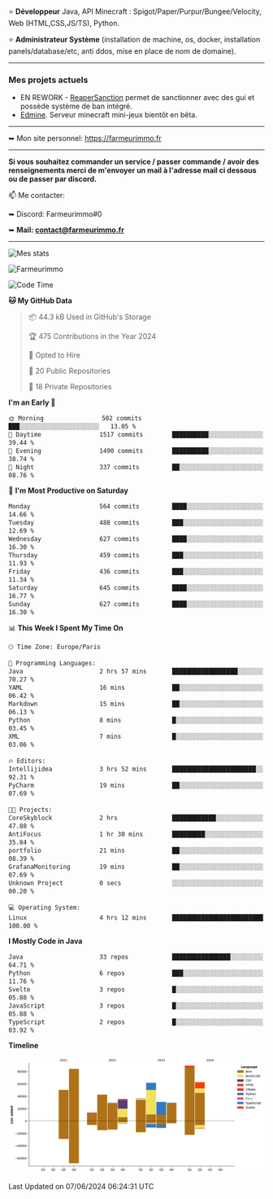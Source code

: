 ⭐ **Développeur** Java, API Minecraft : Spigot/Paper/Purpur/Bungee/Velocity, Web (HTML,CSS,JS/TS), Python.

⭐ **Administrateur Système** (installation de machine, os, docker, installation panels/database/etc, anti ddos, mise en place de nom de domaine).

---

### Mes projets actuels
- EN REWORK - [ReaperSanction](https://www.spigotmc.org/resources/reapersanction.89580/) permet de sanctionner avec des gui et possède système de ban intégré.
- [Edmine](https://edmine.net). Serveur minecraft mini-jeux bientôt en bêta.

---

➥ Mon site personnel: https://farmeurimmo.fr

---

**Si vous souhaitez commander un service / passer commande / avoir des renseignements merci de m'envoyer un mail à l'adresse mail ci dessous ou de passer par discord.**

📫 Me contacter:
 
   ➥ Discord: Farmeurimmo#0
   
   ➥ **Mail: contact@farmeurimmo.fr**

---

![Mes stats](https://github-readme-stats.farmeurimmo.fr/api?username=Farmeurimmo&count_private=true&show_icons=true&theme=radical)

<img src="https://komarev.com/ghpvc/?username=Farmeurimmo" alt="Farmeurimmo" />

<!--START_SECTION:waka-->
![Code Time](http://img.shields.io/badge/Code%20Time-1%2C365%20hrs%2039%20mins-blue)

**🐱 My GitHub Data** 

> 📦 44.3 kB Used in GitHub's Storage 
 > 
> 🏆 475 Contributions in the Year 2024
 > 
> 💼 Opted to Hire
 > 
> 📜 20 Public Repositories 
 > 
> 🔑 18 Private Repositories 
 > 
**I'm an Early 🐤** 

```text
🌞 Morning                502 commits         ███░░░░░░░░░░░░░░░░░░░░░░   13.05 % 
🌆 Daytime                1517 commits        ██████████░░░░░░░░░░░░░░░   39.44 % 
🌃 Evening                1490 commits        ██████████░░░░░░░░░░░░░░░   38.74 % 
🌙 Night                  337 commits         ██░░░░░░░░░░░░░░░░░░░░░░░   08.76 % 
```
📅 **I'm Most Productive on Saturday** 

```text
Monday                   564 commits         ████░░░░░░░░░░░░░░░░░░░░░   14.66 % 
Tuesday                  488 commits         ███░░░░░░░░░░░░░░░░░░░░░░   12.69 % 
Wednesday                627 commits         ████░░░░░░░░░░░░░░░░░░░░░   16.30 % 
Thursday                 459 commits         ███░░░░░░░░░░░░░░░░░░░░░░   11.93 % 
Friday                   436 commits         ███░░░░░░░░░░░░░░░░░░░░░░   11.34 % 
Saturday                 645 commits         ████░░░░░░░░░░░░░░░░░░░░░   16.77 % 
Sunday                   627 commits         ████░░░░░░░░░░░░░░░░░░░░░   16.30 % 
```


📊 **This Week I Spent My Time On** 

```text
🕑︎ Time Zone: Europe/Paris

💬 Programming Languages: 
Java                     2 hrs 57 mins       ██████████████████░░░░░░░   70.27 % 
YAML                     16 mins             ██░░░░░░░░░░░░░░░░░░░░░░░   06.42 % 
Markdown                 15 mins             ██░░░░░░░░░░░░░░░░░░░░░░░   06.13 % 
Python                   8 mins              █░░░░░░░░░░░░░░░░░░░░░░░░   03.45 % 
XML                      7 mins              █░░░░░░░░░░░░░░░░░░░░░░░░   03.06 % 

🔥 Editors: 
Intellijidea             3 hrs 52 mins       ███████████████████████░░   92.31 % 
PyCharm                  19 mins             ██░░░░░░░░░░░░░░░░░░░░░░░   07.69 % 

🐱‍💻 Projects: 
CoreSkyblock             2 hrs               ████████████░░░░░░░░░░░░░   47.88 % 
AntiFocus                1 hr 30 mins        █████████░░░░░░░░░░░░░░░░   35.84 % 
portfolio                21 mins             ██░░░░░░░░░░░░░░░░░░░░░░░   08.39 % 
GrafanaMonitoring        19 mins             ██░░░░░░░░░░░░░░░░░░░░░░░   07.69 % 
Unknown Project          0 secs              ░░░░░░░░░░░░░░░░░░░░░░░░░   00.20 % 

💻 Operating System: 
Linux                    4 hrs 12 mins       █████████████████████████   100.00 % 
```

**I Mostly Code in Java** 

```text
Java                     33 repos            ████████████████░░░░░░░░░   64.71 % 
Python                   6 repos             ███░░░░░░░░░░░░░░░░░░░░░░   11.76 % 
Svelte                   3 repos             █░░░░░░░░░░░░░░░░░░░░░░░░   05.88 % 
JavaScript               3 repos             █░░░░░░░░░░░░░░░░░░░░░░░░   05.88 % 
TypeScript               2 repos             █░░░░░░░░░░░░░░░░░░░░░░░░   03.92 % 
```



**Timeline**

![Lines of Code chart](https://raw.githubusercontent.com/Farmeurimmo/Farmeurimmo/main/assets/bar_graph.png)


 Last Updated on 07/06/2024 06:24:31 UTC
<!--END_SECTION:waka-->
